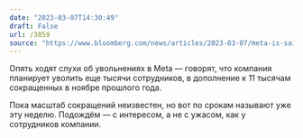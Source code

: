 ```yaml
---
date: "2023-03-07T14:30:49"
draft: False
url: /3859
source: "https://www.bloomberg.com/news/articles/2023-03-07/meta-is-said-to-plan-thousands-more-layoffs-as-soon-as-this-week"
---
```


Опять ходят слухи об увольнениях в Meta — говорят, что компания планирует уволить еще тысячи сотрудников, в дополнение к 11 тысячам сокращенных в ноябре прошлого года.

Пока масштаб сокращений неизвестен, но вот по срокам называют уже эту неделю. Подождём — с интересом, а не с ужасом, как у сотрудников компании.
